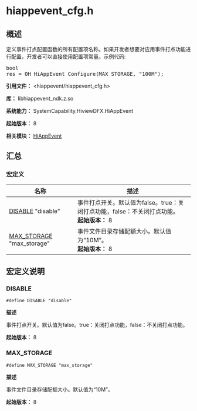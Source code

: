 # hiappevent_cfg.h

## 概述

定义事件打点配置函数的所有配置项名称。如果开发者想要对应用事件打点功能进行配置，开发者可以直接使用配置项常量。示例代码:<pre>bool res = OH_HiAppEvent_Configure(MAX_STORAGE, "100M");</pre>

**引用文件：** <hiappevent/hiappevent_cfg.h>

**库：** libhiappevent_ndk.z.so

**系统能力：** SystemCapability.HiviewDFX.HiAppEvent

**起始版本：** 8

**相关模块：** [HiAppEvent](capi-hiappevent.md)

## 汇总

### 宏定义

| 名称                                        | 描述                                                         |
|-------------------------------------------|------------------------------------------------------------|
| [DISABLE](#disable) "disable"             | 事件打点开关。默认值为false。true：关闭打点功能，false：不关闭打点功能。<br>**起始版本：** 8 |
| [MAX_STORAGE](#max_storage) "max_storage" | 事件文件目录存储配额大小。默认值为“10M”。<br>**起始版本：** 8 |


## 宏定义说明

### DISABLE

```
#define DISABLE "disable"
```

**描述**

事件打点开关。默认值为false。true：关闭打点功能，false：不关闭打点功能。

**起始版本：** 8

### MAX_STORAGE

```
#define MAX_STORAGE "max_storage"
```

**描述**

事件文件目录存储配额大小。默认值为“10M”。

**起始版本：** 8



